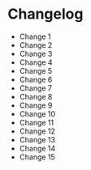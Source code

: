 # Changelog

- Change 1
- Change 2
- Change 3
- Change 4
- Change 5
- Change 6
- Change 7
- Change 8
- Change 9
- Change 10
- Change 11
- Change 12
- Change 13
- Change 14
- Change 15